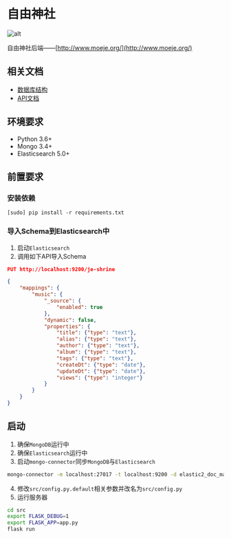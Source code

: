 # 自由神社

![alt](http://www.moeje.org/wp-content/uploads/2016/07/017.jpg)

自由神社后端——[http://www.moeje.org/](http://www.moeje.org/)

## 相关文档
- [数据库结构](doc/db.md)
- [API文档](https://blackbbc.github.io/slate/)

## 环境要求
- Python 3.6+
- Mongo 3.4+
- Elasticsearch 5.0+

## 前置要求

### 安装依赖
```
[sudo] pip install -r requirements.txt
```

### 导入Schema到Elasticsearch中

1. 启动`Elasticsearch`
2. 调用如下API导入Schema
```json
PUT http://localhost:9200/je-shrine

{
    "mappings": {
        "music": {
            "_source": {
                "enabled": true
            },
            "dynamic": false,
            "properties": {
                "title": {"type": "text"},
                "alias": {"type": "text"},
                "author": {"type": "text"},
                "album": {"type": "text"},
                "tags": {"type": "text"},
                "createDt": {"type": "date"},
                "updateDt": {"type": "date"},
                "views": {"type": "integer"}
            }
        }
    }
}
```

## 启动

1. 确保`MongoDB`运行中
2. 确保`Elasticsearch`运行中
3. 启动`mongo-connector`同步`MongoDB`与`Elasticsearch`
```bash
mongo-connector -m localhost:27017 -t localhost:9200 -d elastic2_doc_manager -n je-shrine.music
```
4. 修改`src/config.py.default`相关参数并改名为`src/config.py`
5. 运行服务器
```bash
cd src
export FLASK_DEBUG=1
export FLASK_APP=app.py
flask run
```
